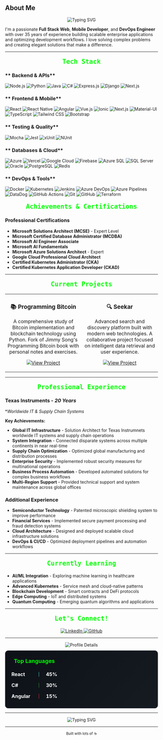 



## About Me

<div align="center">
  <img src="https://readme-typing-svg.herokuapp.com?font=Fira+Code&pause=1000&color=00FF00&center=true&vCenter=true&width=435&lines=Passionate+Developer;Open+Source+Supporter;Driving+Emerging+Technologies;Tenacious+Troubleshooter" alt="Typing SVG" />
</div>

I'm a passionate **Full Stack Web**, **Mobile Developer**, and **DevOps Engineer** with over 35 years of experience building scalable enterprise applications and optimizing development workflows. I love solving complex problems and creating elegant solutions that make a difference.

---

<div align="center">
  <h2 style="font-family: 'Fira Code', monospace; color: #00FF00; margin: 20px 0;">Tech Stack</h2>
</div>


### ** Backend & APIs**
![Node.js](https://img.shields.io/badge/Node.js-43853D?style=for-the-badge&logo=node.js&logoColor=white)
![Python](https://img.shields.io/badge/Python-3776AB?style=for-the-badge&logo=python&logoColor=white)
![Java](https://img.shields.io/badge/Java-ED8B00?style=for-the-badge&logo=java&logoColor=white)
![C#](https://img.shields.io/badge/C%23-239120?style=for-the-badge&logo=c-sharp&logoColor=white)
![Express.js](https://img.shields.io/badge/Express.js-404D59?style=for-the-badge&logo=express&logoColor=white)
![Django](https://img.shields.io/badge/Django-092E20?style=for-the-badge&logo=django&logoColor=white)
![Next.js](https://img.shields.io/badge/Next.js-000000?style=for-the-badge&logo=next.js&logoColor=white)

### ** Frontend & Mobile**
![React](https://img.shields.io/badge/React-20232A?style=for-the-badge&logo=react&logoColor=61DAFB)
![React Native](https://img.shields.io/badge/React_Native-20232A?style=for-the-badge&logo=react&logoColor=61DAFB)
![Angular](https://img.shields.io/badge/Angular-DD0031?style=for-the-badge&logo=angular&logoColor=white)
![Vue.js](https://img.shields.io/badge/Vue.js-4FC08D?style=for-the-badge&logo=vue.js&logoColor=white)
![Ionic](https://img.shields.io/badge/Ionic-3880FF?style=for-the-badge&logo=ionic&logoColor=white)
![Next.js](https://img.shields.io/badge/Next.js-000000?style=for-the-badge&logo=next.js&logoColor=white)
![Material-UI](https://img.shields.io/badge/Material--UI-0081CB?style=for-the-badge&logo=material-ui&logoColor=white)
![TypeScript](https://img.shields.io/badge/TypeScript-007ACC?style=for-the-badge&logo=typescript&logoColor=white)
![Tailwind CSS](https://img.shields.io/badge/Tailwind_CSS-38B2AC?style=for-the-badge&logo=tailwind-css&logoColor=white)
![Bootstrap](https://img.shields.io/badge/Bootstrap-563D7C?style=for-the-badge&logo=bootstrap&logoColor=white)

### ** Testing & Quality**
![Mocha](https://img.shields.io/badge/Mocha-8D6748?style=for-the-badge&logo=mocha&logoColor=white)
![Jest](https://img.shields.io/badge/Jest-C21325?style=for-the-badge&logo=jest&logoColor=white)
![xUnit](https://img.shields.io/badge/xUnit-512BD4?style=for-the-badge&logo=xunit&logoColor=white)
![NUnit](https://img.shields.io/badge/NUnit-000000?style=for-the-badge&logo=nunit&logoColor=white)

### ** Databases & Cloud**
![Azure](https://img.shields.io/badge/Azure-0089D6?style=for-the-badge&logo=azure&logoColor=white)
![Vercel](https://img.shields.io/badge/Vercel-000000?style=for-the-badge&logo=vercel&logoColor=white)
![Google Cloud](https://img.shields.io/badge/Google_Cloud-4285F4?style=for-the-badge&logo=google-cloud&logoColor=white)
![Firebase](https://img.shields.io/badge/Firebase-FFCA28?style=for-the-badge&logo=firebase&logoColor=black)
![Azure SQL](https://img.shields.io/badge/Azure_SQL-0089D6?style=for-the-badge&logo=microsoft-sql-server&logoColor=white)
![SQL Server](https://img.shields.io/badge/SQL_Server-CC2927?style=for-the-badge&logo=microsoft-sql-server&logoColor=white)
![Oracle](https://img.shields.io/badge/Oracle-F80000?style=for-the-badge&logo=oracle&logoColor=white)
![PostgreSQL](https://img.shields.io/badge/PostgreSQL-316192?style=for-the-badge&logo=postgresql&logoColor=white)
![Redis](https://img.shields.io/badge/Redis-DC382D?style=for-the-badge&logo=redis&logoColor=white)


### ** DevOps & Tools**
![Docker](https://img.shields.io/badge/Docker-2496ED?style=for-the-badge&logo=docker&logoColor=white)
![Kubernetes](https://img.shields.io/badge/Kubernetes-326CE5?style=for-the-badge&logo=kubernetes&logoColor=white)
![Jenkins](https://img.shields.io/badge/Jenkins-D24939?style=for-the-badge&logo=jenkins&logoColor=white)
![Azure DevOps](https://img.shields.io/badge/Azure_DevOps-0078D7?style=for-the-badge&logo=azure-devops&logoColor=white)
![Azure Pipelines](https://img.shields.io/badge/Azure_Pipelines-2560E0?style=for-the-badge&logo=azure-pipelines&logoColor=white)
![DataDog](https://img.shields.io/badge/DataDog-632CA6?style=for-the-badge&logo=datadog&logoColor=white)
![GitHub Actions](https://img.shields.io/badge/GitHub_Actions-2088FF?style=for-the-badge&logo=github-actions&logoColor=white)
![Git](https://img.shields.io/badge/Git-F05032?style=for-the-badge&logo=git&logoColor=white)
![GitHub](https://img.shields.io/badge/GitHub-100000?style=for-the-badge&logo=github&logoColor=white)
![Terraform](https://img.shields.io/badge/Terraform-7B42BC?style=for-the-badge&logo=terraform&logoColor=white)



<div align="center">
  <h2 style="font-family: 'Fira Code', monospace; color: #00FF00; margin: 20px 0;">Achievements & Certifications</h2>
</div>

###  Professional Certifications
- **Microsoft Solutions Architect (MCSE)** - Expert Level
- **Microsoft Certified Database Administrator (MCDBA)**
- **Microsoft AI Engineer Associate**
- **Microsoft AI Fundamentals**
- **Microsoft Azure Solutions Architect** - Expert
- **Google Cloud Professional Cloud Architect**
- **Certified Kubernetes Administrator (CKA)**
- **Certified Kubernetes Application Developer (CKAD)**

---

<div align="center">
  <h2 style="font-family: 'Fira Code', monospace; color: #00FF00; margin: 20px 0;">Current Projects</h2>
</div>

<div align="center">
  <table>
    <tr>
      <td width="50%">
        <h3 align="center">📚 Programming Bitcoin</h3>
        <p align="center">
          A comprehensive study of Bitcoin implementation and blockchain technology using Python. Fork of Jimmy Song's Programming Bitcoin book with personal notes and exercises.
        </p>
        <p align="center">
          <a href="https://github.com/Portal-Doctor/programmingbitcoin" target="_blank">
            <img src="https://img.shields.io/badge/View%20Project-00FF00?style=for-the-badge&logo=github&logoColor=black" alt="View Project" />
          </a>
        </p>
      </td>
      <td width="50%">
        <h3 align="center">🔍 Seekar</h3>
        <p align="center">
          Advanced search and discovery platform built with modern web technologies. A collaborative project focused on intelligent data retrieval and user experience.
        </p>
        <p align="center">
          <a href="https://github.com/Nexrage/seekar" target="_blank">
            <img src="https://img.shields.io/badge/View%20Project-00FF00?style=for-the-badge&logo=github&logoColor=black" alt="View Project" />
          </a>
        </p>
      </td>
    </tr>
  </table>
</div>

---


<div align="center">
  <h2 style="font-family: 'Fira Code', monospace; color: #00FF00; margin: 20px 0;">Professional Experience</h2>
</div>

### **Texas Instruments** - *20 Years*
**Worldwide IT & Supply Chain Systems*

**Key Achievements:**
- **Global IT Infrastructure** - Solution Architect for Texas Instrumnets worldwide IT systems and supply chain operations
- **System Integration** - Connected disparate systems across multiple continents in near real-time
- **Supply Chain Optimization** - Optimized global manufacturing and distribution processes
- **Enterprise Security** - Implemented robust security measures for multinational operations
- **Business Process Automation** - Developed automated solutions for complex business workflows
- **Multi-Region Support** - Provided technical support and system maintenance across global offices

### **Additional Experience**
- **Semiconductor Technology** - Patented microscopic shielding system to improve performance
- **Financial Services** - Implemented secure payment processing and fraud detection systems
- **Cloud Architecture** - Designed and deployed scalable cloud infrastructure solutions
- **DevOps & CI/CD** - Optimized deployment pipelines and automation workflows

---

<div align="center">
  <h2 style="font-family: 'Fira Code', monospace; color: #00FF00; margin: 20px 0;">Currently Learning</h2>
</div>

- **AI/ML Integration** - Exploring machine learning in healthcare applications
- **Advanced Kubernetes** - Service mesh and cloud-native patterns
- **Blockchain Development** - Smart contracts and DeFi protocols
- **Edge Computing** - IoT and distributed systems
- **Quantum Computing** - Emerging quantum algorithms and applications

---

<div align="center">
  <h2 style="font-family: 'Fira Code', monospace; color: #00FF00; margin: 20px 0;">Let's Connect!</h2>
</div>

<div align="center">
  <a href="https://www.linkedin.com/in/brian-jeffreys-313b247/" target="_blank">
    <img src="https://img.shields.io/badge/LinkedIn-0077B5?style=for-the-badge&logo=linkedin&logoColor=white" alt="LinkedIn" />
  </a>
  <a href="https://github.com/Portal-Doctor" target="_blank">
    <img src="https://img.shields.io/badge/GitHub-100000?style=for-the-badge&logo=github&logoColor=white" alt="GitHub" />
  </a>
</div>

---

<div align="center">
  <img src="https://github-profile-summary-cards.vercel.app/api/cards/profile-details?username=Portal-Doctor&theme=radical&hide=contribs,issues,prs,repos,email" alt="Profile Details" />
  
  <table style="width: 100%; background: linear-gradient(135deg, #0D1117 0%, #161B22 100%); border-radius: 10px; border: 1px solid #30363D; padding: 20px; margin: 10px 0;">
    <tr>
      <td colspan="3" style="text-align: center; padding-bottom: 15px;">
        <h3 style="color: #00FF00; margin: 0; font-size: 18px; font-weight: bold;">Top Languages</h3>
      </td>
    </tr>
    <tr>
      <td style="color: #FFFFFF; font-weight: bold; padding: 8px 0; width: 80px;">React</td>
      <td style="padding: 8px 10px;">
        <div style="background: #30363D; border-radius: 8px; height: 16px; overflow: hidden;">
          <div style="width: 45%; height: 100%; background: linear-gradient(90deg, #61DAFB, #4ECDC4); border-radius: 8px;"></div>
        </div>
      </td>
      <td style="color: #FFFFFF; font-weight: bold; text-align: right; padding: 8px 0; width: 50px;">45%</td>
    </tr>
    <tr>
      <td style="color: #FFFFFF; font-weight: bold; padding: 8px 0;">C#</td>
      <td style="padding: 8px 10px;">
        <div style="background: #30363D; border-radius: 8px; height: 16px; overflow: hidden;">
          <div style="width: 30%; height: 100%; background: linear-gradient(90deg, #239120, #4CAF50); border-radius: 8px;"></div>
        </div>
      </td>
      <td style="color: #FFFFFF; font-weight: bold; text-align: right; padding: 8px 0;">30%</td>
    </tr>
    <tr>
      <td style="color: #FFFFFF; font-weight: bold; padding: 8px 0;">Angular</td>
      <td style="padding: 8px 10px;">
        <div style="background: #30363D; border-radius: 8px; height: 16px; overflow: hidden;">
          <div style="width: 15%; height: 100%; background: linear-gradient(90deg, #DD0031, #FF5722); border-radius: 8px;"></div>
        </div>
      </td>
      <td style="color: #FFFFFF; font-weight: bold; text-align: right; padding: 8px 0;">15%</td>
    </tr>
  </table>
</div>

---

<div align="center">
  <img src="https://readme-typing-svg.herokuapp.com?font=Fira+Code&pause=1000&color=00FF00&center=true&vCenter=true&width=500&lines=Thanks+for+visiting!;Let's+build+something+amazing+together!;Feel+free+to+reach+out!;Happy+coding!" alt="Typing SVG" />
</div>

---

<div align="center">
  <sub>Built with lots of ☕</sub>
</div>

